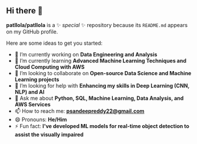 ## Hi there 👋

**patllola/patllola** is a ✨ _special_ ✨ repository because its `README.md` appears on my GitHub profile.

Here are some ideas to get you started:

- 🔭 I’m currently working on **Data Engineering and Analysis**
- 🌱 I’m currently learning **Advanced Machine Learning Techniques and Cloud Computing with AWS**
- 👯 I’m looking to collaborate on **Open-source Data Science and Machine Learning projects**
- 🤔 I’m looking for help with **Enhancing my skills in Deep Learning (CNN, NLP) and AI**
- 💬 Ask me about **Python, SQL, Machine Learning, Data Analysis, and AWS Services**
- 📫 How to reach me: **[psandeepreddy22@gmail.com](mailto:psandeepreddy22@gmail.com)**
- 😄 Pronouns: **He/Him**
- ⚡ Fun fact: **I've developed ML models for real-time object detection to assist the visually impaired**



